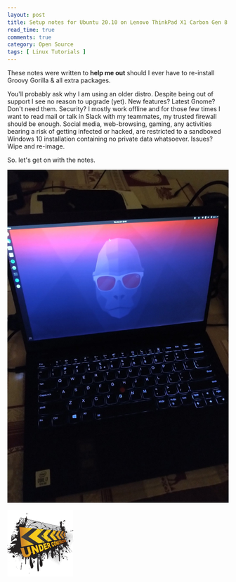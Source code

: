 ```yaml
---
layout: post
title: Setup notes for Ubuntu 20.10 on Lenovo ThinkPad X1 Carbon Gen 8
read_time: true
comments: true
category: Open Source 
tags: [ Linux Tutorials ]
---
```


These notes were written to **help me out** should I ever have to re-install Groovy Gorilla & all extra packages. 

You'll probably ask why I am using an older distro. Despite being out of support I see no reason to upgrade (yet). New features? Latest Gnome? Don't need them. Security? I mostly work offline and for those few times I want to read mail or talk in Slack with my teammates, my trusted firewall should be enough. Social media, web-browsing, gaming, any activities bearing a risk of getting infected or hacked, are restricted to a sandboxed Windows 10 installation containing no private data whatsoever. Issues? Wipe and re-image.

So. let's get on with the notes.

![Groovy Gorilla](/assets/groovy-gorilla.jpg)

![](/assets/under-construction.png)
